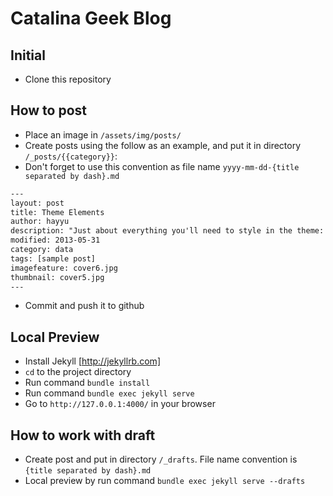 Catalina Geek Blog
=========================

## Initial
 - Clone this repository

## How to post
 - Place an image in `/assets/img/posts/`
 - Create posts using the follow as an example, and put it in directory `/_posts/{{category}}`:
 - Don't forget to use this convention as file name `yyyy-mm-dd-{title separated by dash}.md`

```txt
---
layout: post
title: Theme Elements
author: hayyu
description: "Just about everything you'll need to style in the theme: headings, paragraphs, blockquotes, tables, code blocks, and more."
modified: 2013-05-31
category: data
tags: [sample post]
imagefeature: cover6.jpg
thumbnail: cover5.jpg
---
```
 - Commit and push it to github

## Local Preview
 - Install Jekyll [http://jekyllrb.com]
 - `cd` to the project directory
 - Run command `bundle install`
 - Run command `bundle exec jekyll serve`
 - Go to `http://127.0.0.1:4000/` in your browser

## How to work with draft
 - Create post and put in directory `/_drafts`. File name convention is `{title separated by dash}.md`
 - Local preview by run command `bundle exec jekyll serve --drafts`

